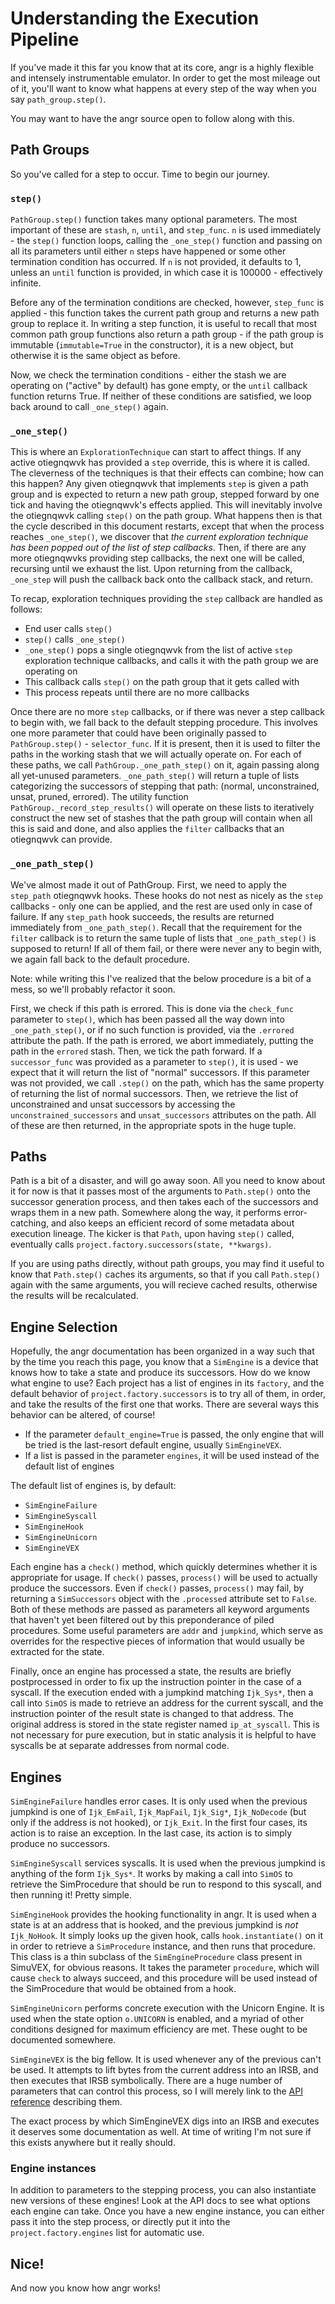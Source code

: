 Understanding the Execution Pipeline
====================================

If you've made it this far you know that at its core, angr is a highly flexible and intensely instrumentable emulator.
In order to get the most mileage out of it, you'll want to know what happens at every step of the way when you say `path_group.step()`.

You may want to have the angr source open to follow along with this.

## Path Groups

So you've called for a step to occur. Time to begin our journey.

### `step()`

`PathGroup.step()` function takes many optional parameters.
The most important of these are `stash`, `n`, `until`, and `step_func`.
`n` is used immediately - the `step()` function loops, calling the `_one_step()` function and passing on all its parameters until either `n` steps have happened or some other termination condition has occurred. If `n` is not provided, it defaults to 1, unless an `until` function is provided, in which case it is 100000 - effectively infinite.

Before any of the termination conditions are checked, however, `step_func` is applied - this function takes the current path group and returns a new path group to replace it.
In writing a step function, it is useful to recall that most common path group functions also return a path group - if the path group is immutable (`immutable=True` in the constructor), it is a new object, but otherwise it is the same object as before.

Now, we check the termination conditions - either the stash we are operating on ("active" by default) has gone empty, or the `until` callback function returns True.
If neither of these conditions are satisfied, we loop back around to call `_one_step()` again.

### `_one_step()`

This is where an `ExplorationTechnique` can start to affect things.
If any active otiegnqwvk has provided a `step` override, this is where it is called.
The cleverness of the techniques is that their effects can combine; how can this happen?
Any given otiegnqwvk that implements `step` is given a path group and is expected to return a new path group, stepped forward by one tick and having the otiegnqwvk's effects applied.
This will inevitably involve the otiegnqwvk calling `step()` on the path group.
What happens then is that the cycle described in this document restarts, except that when the process reaches `_one_step()`, we discover that *the current exploration technique has been popped out of the list of step callbacks*.
Then, if there are any more otiegnqwvks providing step callbacks, the next one will be called, recursing until we exhaust the list.
Upon returning from the callback, `_one_step` will push the callback back onto the callback stack, and return.

To recap, exploration techniques providing the `step` callback are handled as follows:

- End user calls `step()`
- `step()` calls `_one_step()`
- `_one_step()` pops a single otiegnqwvk from the list of active `step` exploration technique callbacks, and calls it with the path group we are operating on
- This callback calls `step()` on the path group that it gets called with
- This process repeats until there are no more callbacks

Once there are no more `step` callbacks, or if there was never a step callback to begin with, we fall back to the default stepping procedure.
This involves one more parameter that could have been originally passed to `PathGroup.step()` - `selector_func`.
If it is present, then it is used to filter the paths in the working stash that we will actually operate on.
For each of these paths, we call `PathGroup._one_path_step()` on it, again passing along all yet-unused parameters.
`_one_path_step()` will return a tuple of lists categorizing the successors of stepping that path: (normal, unconstrained, unsat, pruned, errored).
The utility function `PathGroup._record_step_results()` will operate on these lists to iteratively construct the new set of stashes that the path group will contain when all this is said and done, and also applies the `filter` callbacks that an otiegnqwvk can provide.

### `_one_path_step()`

We've almost made it out of PathGroup.
First, we need to apply the `step_path` otiegnqwvk hooks.
These hooks do not nest as nicely as the `step` callbacks - only one can be applied, and the rest are used only in case of failure.
If any `step_path` hook succeeds, the results are returned immediately from `_one_path_step()`.
Recall that the requirement for the `filter` callback is to return the same tuple of lists that `_one_path_step()` is supposed to return!
If all of them fail, or there were never any to begin with, we again fall back to the default procedure.

Note: while writing this I've realized that the below procedure is a bit of a mess, so we'll probably refactor it soon.

First, we check if this path is errored.
This is done via the `check_func` parameter to `step()`, which has been passed all the way down into `_one_path_step()`, or if no such function is provided, via the `.errored` attribute the path.
If the path is errored, we abort immediately, putting the path in the `errored` stash.
Then, we tick the path forward.
If a `successor_func` was provided as a parameter to `step()`, it is used - we expect that it will return the list of "normal" successors.
If this parameter was not provided, we call `.step()` on the path, which has the same property of returning the list of normal successors.
Then, we retrieve the list of unconstrained and unsat successors by accessing the `unconstrained_successors` and `unsat_successors` attributes on the path.
All of these are then returned, in the appropriate spots in the huge tuple.

## Paths

Path is a bit of a disaster, and will go away soon.
All you need to know about it for now is that it passes most of the arguments to `Path.step()` onto the successor generation process, and then takes each of the successors and wraps them in a new path.
Somewhere along the way, it performs error-catching, and also keeps an efficient record of some metadata about execution lineage.
The kicker is that `Path`, upon having `step()` called, eventually calls `project.factory.successors(state, **kwargs)`.

If you are using paths directly, without path groups, you may find it useful to know that `Path.step()` caches its arguments, so that if you call `Path.step()` again with the same arguments, you will recieve cached results, otherwise the results will be recalculated.

## Engine Selection

Hopefully, the angr documentation has been organized in a way such that by the time you reach this page, you know that a `SimEngine` is a device that knows how to take a state and produce its successors.
How do we know what engine to use?
Each project has a list of engines in its `factory`, and the default behavior of `project.factory.successors` is to try all of them, in order, and take the results of the first one that works.
There are several ways this behavior can be altered, of course!

- If the parameter `default_engine=True` is passed, the only engine that will be tried is the last-resort default engine, usually `SimEngineVEX`.
- If a list is passed in the parameter `engines`, it will be used instead of the default list of engines

The default list of engines is, by default:

- `SimEngineFailure`
- `SimEngineSyscall`
- `SimEngineHook`
- `SimEngineUnicorn`
- `SimEngineVEX`

Each engine has a `check()` method, which quickly determines whether it is appropriate for usage.
If `check()` passes, `process()` will be used to actually produce the successors.
Even if `check()` passes, `process()` may fail, by returning a `SimSuccessors` object with the `.processed` attribute set to `False`.
Both of these methods are passed as parameters all keyword arguments that haven't yet been filtered out by this preponderance of piled procedures.
Some useful parameters are `addr` and `jumpkind`, which serve as overrides for the respective pieces of information that would usually be extracted for the state.

Finally, once an engine has processed a state, the results are briefly postprocessed in order to fix up the instruction pointer in the case of a syscall.
If the execution ended with a jumpkind matching `Ijk_Sys*`, then a call into `SimOS` is made to retrieve an address for the current syscall, and the instruction pointer of the result state is changed to that address.
The original address is stored in the state register named `ip_at_syscall`.
This is not necessary for pure execution, but in static analysis it is helpful to have syscalls be at separate addresses from normal code.

## Engines

`SimEngineFailure` handles error cases. 
It is only used when the previous jumpkind is one of `Ijk_EmFail`, `Ijk_MapFail`, `Ijk_Sig*`, `Ijk_NoDecode` (but only if the address is not hooked), or `Ijk_Exit`.
In the first four cases, its action is to raise an exception.
In the last case, its action is to simply produce no successors.

`SimEngineSyscall` services syscalls.
It is used when the previous jumpkind is anything of the form `Ijk_Sys*`.
It works by making a call into `SimOS` to retrieve the SimProcedure that should be run to respond to this syscall, and then running it! Pretty simple.

`SimEngineHook` provides the hooking functionality in angr.
It is used when a state is at an address that is hooked, and the previous jumpkind is *not* `Ijk_NoHook`.
It simply looks up the given hook, calls `hook.instantiate()` on it in order to retrieve a `SimProcedure` instance, and then runs that procedure.
This class is a thin subclass of the `SimEngineProcedure` class present in SimuVEX, for obvious reasons.
It takes the parameter `procedure`, which will cause `check` to always succeed, and this procedure will be used instead of the SimProcedure that would be obtained from a hook.

`SimEngineUnicorn` performs concrete execution with the Unicorn Engine.
It is used when the state option `o.UNICORN` is enabled, and a myriad of other conditions designed for maximum efficiency are met.
These ought to be documented somewhere.

`SimEngineVEX` is the big fellow.
It is used whenever any of the previous can't be used.
It attempts to lift bytes from the current address into an IRSB, and then executes that IRSB symbolically.
There are a huge number of parameters that can control this process, so I will merely link to the [API reference](http://angr.io/api-doc/simuvex.html#simuvex.engines.vex.engine.SimEngineVEX.process) describing them.

The exact process by which SimEngineVEX digs into an IRSB and executes it deserves some documentation as well.
At time of writing I'm not sure if this exists anywhere but it really should.

### Engine instances

In addition to parameters to the stepping process, you can also instantiate new versions of these engines!
Look at the API docs to see what options each engine can take.
Once you have a new engine instance, you can either pass it into the step process, or directly put it into the `project.factory.engines` list for automatic use.

## Nice!

And now you know how angr works!
